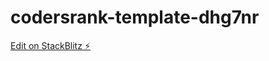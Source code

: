 # codersrank-template-dhg7nr

[Edit on StackBlitz ⚡️](https://stackblitz.com/edit/codersrank-template-dhg7nr)